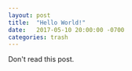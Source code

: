 ```yaml
---
layout: post
title:  "Hello World!"
date:   2017-05-10 20:00:00 -0700
categories: trash
---
```

Don't read this post.
